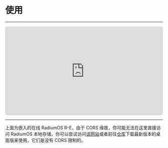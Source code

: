 # 使用
***

<div style="position: relative; width: 100%; padding-bottom: 56.25%; overflow: hidden; border-radius: 5px;">
    <iframe src="https://lanwywritexu.github.io/RadiumOS/WebOS/lasted" style="position: absolute; top: 0; left: 0; width: 100%; height: 100%; border: none; border-radius: 5px;"></iframe>
</div>

***
上面为嵌入的在线 RadiumOS R-E，由于 CORS 缘故，你可能无法在这里直接访问 RadiumOS 本地存储，你可以尝试访问[该网站](https://lanwywritexu.github.io/RadiumOS/webos/lasted)或者前往[仓库](https://github.com/lanwywritexu/RadiumOS)下载最新版本的桌面版来使用，它们是没有 CORS 限制的。